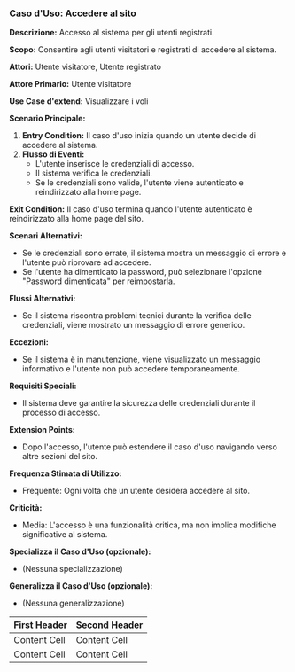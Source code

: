 ### Caso d'Uso: Accedere al sito

**Descrizione:** Accesso al sistema per gli utenti registrati.

**Scopo:** Consentire agli utenti visitatori e registrati di accedere al sistema.

**Attori:** Utente visitatore, Utente registrato

**Attore Primario:** Utente visitatore

**Use Case d'extend:** Visualizzare i voli

**Scenario Principale:**
1. **Entry Condition:** Il caso d'uso inizia quando un utente decide di accedere al sistema.
2. **Flusso di Eventi:**
   - L'utente inserisce le credenziali di accesso.
   - Il sistema verifica le credenziali.
   - Se le credenziali sono valide, l'utente viene autenticato e reindirizzato alla home page.

**Exit Condition:**
Il caso d'uso termina quando l'utente autenticato è reindirizzato alla home page del sito.

**Scenari Alternativi:**
- Se le credenziali sono errate, il sistema mostra un messaggio di errore e l'utente può riprovare ad accedere.
- Se l'utente ha dimenticato la password, può selezionare l'opzione "Password dimenticata" per reimpostarla.

**Flussi Alternativi:**
- Se il sistema riscontra problemi tecnici durante la verifica delle credenziali, viene mostrato un messaggio di errore generico.

**Eccezioni:**
- Se il sistema è in manutenzione, viene visualizzato un messaggio informativo e l'utente non può accedere temporaneamente.

**Requisiti Speciali:**
- Il sistema deve garantire la sicurezza delle credenziali durante il processo di accesso.

**Extension Points:**
- Dopo l'accesso, l'utente può estendere il caso d'uso navigando verso altre sezioni del sito.

**Frequenza Stimata di Utilizzo:**
- Frequente: Ogni volta che un utente desidera accedere al sito.

**Criticità:**
- Media: L'accesso è una funzionalità critica, ma non implica modifiche significative al sistema.

**Specializza il Caso d'Uso (opzionale):**
- (Nessuna specializzazione)

**Generalizza il Caso d'Uso (opzionale):**
- (Nessuna generalizzazione)


| First Header  | Second Header |
| ------------- | ------------- |
| Content Cell  | Content Cell  |
| Content Cell  | Content Cell  |
